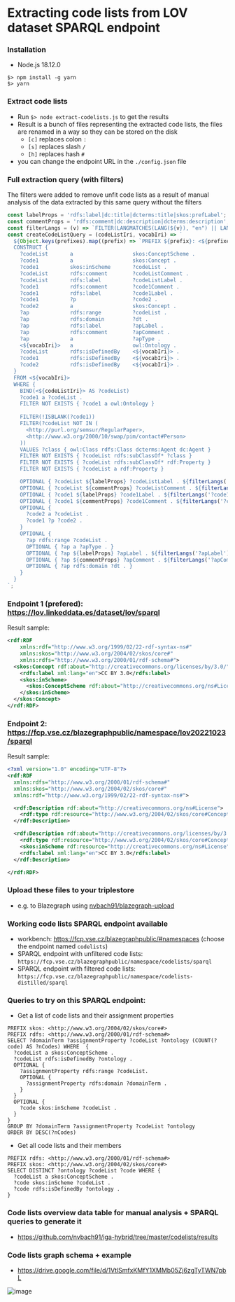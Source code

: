 # Extracting code lists from LOV dataset SPARQL endpoint

### Installation
- Node.js 18.12.0
```
$> npm install -g yarn
$> yarn
```

### Extract code lists
- Run `$> node extract-codelists.js` to get the results
- Result is a bunch of files representing the extracted code lists, the files are renamed in a way so they can be stored on the disk
  - `[c]` replaces colon `:`
  - `[s]` replaces slash `/`
  - `[h]` replaces hash `#`
- you can change the endpoint URL in the `./config.json` file

### Full extraction query (with filters)
The filters were added to remove unfit code lists as a result of manual analysis of the data extracted by this same query without the filters
```js
const labelProps = 'rdfs:label|dc:title|dcterms:title|skos:prefLabel';
const commentProps = 'rdfs:comment|dc:description|dcterms:description';
const filterLangs = (v) => `FILTER(LANGMATCHES(LANG(${v}), "en") || LANGMATCHES(LANG(${v}), ""))`;
const createCodeListQuery = (codeListIri, vocabIri) => `
  ${Object.keys(prefixes).map((prefix) => `PREFIX ${prefix}: <${prefixes[prefix]}>`).join('\n')}
  CONSTRUCT {
    ?codeList       a                   skos:ConceptScheme .
    ?code1          a                   skos:Concept .
    ?code1          skos:inScheme       ?codeList .
    ?codeList       rdfs:comment        ?codeListComment .
    ?codeList       rdfs:label          ?codeListLabel .
    ?code1          rdfs:comment        ?code1Comment .
    ?code1          rdfs:label          ?code1Label .
    ?code1          ?p                  ?code2 .
    ?code2          a                   skos:Concept .
    ?ap             rdfs:range          ?codeList . 
    ?ap             rdfs:domain         ?dt .
    ?ap             rdfs:label          ?apLabel .
    ?ap             rdfs:comment        ?apComment .
    ?ap             a                   ?apType .
    <${vocabIri}>   a                   owl:Ontology .
    ?codeList       rdfs:isDefinedBy    <${vocabIri}> .
    ?code1          rdfs:isDefinedBy    <${vocabIri}> .
    ?code2          rdfs:isDefinedBy    <${vocabIri}> .
  }
  FROM <${vocabIri}>
  WHERE {
    BIND(<${codeListIri}> AS ?codeList)
    ?code1 a ?codeList .
    FILTER NOT EXISTS { ?code1 a owl:Ontology }
    
    FILTER(!ISBLANK(?code1))
    FILTER(?codeList NOT IN (
      <http://purl.org/semsur/RegularPaper>,
      <http://www.w3.org/2000/10/swap/pim/contact#Person>
    ))
    VALUES ?class { owl:Class rdfs:Class dcterms:Agent dc:Agent }
    FILTER NOT EXISTS { ?codeList rdfs:subClassOf* ?class }
    FILTER NOT EXISTS { ?codeList rdfs:subClassOf* rdf:Property }
    FILTER NOT EXISTS { ?codeList a rdf:Property }

    OPTIONAL { ?codeList ${labelProps} ?codeListLabel . ${filterLangs('?codeListLabel')} }
    OPTIONAL { ?codeList ${commentProps} ?codeListComment . ${filterLangs('?codeListComment')} }
    OPTIONAL { ?code1 ${labelProps} ?code1Label . ${filterLangs('?code1Label')} }
    OPTIONAL { ?code1 ${commentProps} ?code1Comment . ${filterLangs('?code1Comment')} }
    OPTIONAL {
      ?code2 a ?codeList .
      ?code1 ?p ?code2 .
    }
    OPTIONAL {
      ?ap rdfs:range ?codeList . 
      OPTIONAL { ?ap a ?apType . }
      OPTIONAL { ?ap ${labelProps} ?apLabel . ${filterLangs('?apLabel')} }
      OPTIONAL { ?ap ${commentProps} ?apComment . ${filterLangs('?apComment')} }
      OPTIONAL { ?ap rdfs:domain ?dt . }
    }
  }
`;
```

### Endpoint 1 (prefered): https://lov.linkeddata.es/dataset/lov/sparql
Result sample:
```xml
<rdf:RDF
    xmlns:rdf="http://www.w3.org/1999/02/22-rdf-syntax-ns#"
    xmlns:skos="http://www.w3.org/2004/02/skos/core#"
    xmlns:rdfs="http://www.w3.org/2000/01/rdf-schema#">
  <skos:Concept rdf:about="http://creativecommons.org/licenses/by/3.0/">
    <rdfs:label xml:lang="en">CC BY 3.0</rdfs:label>
    <skos:inScheme>
      <skos:ConceptScheme rdf:about="http://creativecommons.org/ns#License"/>
    </skos:inScheme>
  </skos:Concept>
</rdf:RDF>
```


### Endpoint 2: https://fcp.vse.cz/blazegraphpublic/namespace/lov20221023/sparql
Result sample:
```xml
<?xml version="1.0" encoding="UTF-8"?>
<rdf:RDF
  xmlns:rdfs="http://www.w3.org/2000/01/rdf-schema#"
  xmlns:skos="http://www.w3.org/2004/02/skos/core#"
  xmlns:rdf="http://www.w3.org/1999/02/22-rdf-syntax-ns#">

  <rdf:Description rdf:about="http://creativecommons.org/ns#License">
    <rdf:type rdf:resource="http://www.w3.org/2004/02/skos/core#ConceptScheme"/>
  </rdf:Description>

  <rdf:Description rdf:about="http://creativecommons.org/licenses/by/3.0/">
    <rdf:type rdf:resource="http://www.w3.org/2004/02/skos/core#Concept"/>
    <skos:inScheme rdf:resource="http://creativecommons.org/ns#License"/>
    <rdfs:label xml:lang="en">CC BY 3.0</rdfs:label>
  </rdf:Description>

</rdf:RDF>
```

### Upload these files to your triplestore
-  e.g. to Blazegraph using [nvbach91/blazegraph-upload](https://github.com/nvbach91/blazegraph-upload)

### Working code lists SPARQL endpoint available
- workbench: https://fcp.vse.cz/blazegraphpublic/#namespaces (choose the endpoint named `codelists`)
- SPARQL endpoint with unfiltered code lists: `https://fcp.vse.cz/blazegraphpublic/namespace/codelists/sparql`
- SPARQL endpoint with filtered code lists: `https://fcp.vse.cz/blazegraphpublic/namespace/codelists-distilled/sparql`

### Queries to try on this SPARQL endpoint:
- Get a list of code lists and their assignment properties
```sparql
PREFIX skos: <http://www.w3.org/2004/02/skos/core#>
PREFIX rdfs: <http://www.w3.org/2000/01/rdf-schema#>
SELECT ?domainTerm ?assignmentProperty ?codeList ?ontology (COUNT(?code) AS ?nCodes) WHERE  {
  ?codeList a skos:ConceptScheme .
  ?codeList rdfs:isDefinedBy ?ontology .
  OPTIONAL {
    ?assignmentProperty rdfs:range ?codeList.
    OPTIONAL {
      ?assignmentProperty rdfs:domain ?domainTerm .
    }
  }
  OPTIONAL {
    ?code skos:inScheme ?codeList .
  }
}
GROUP BY ?domainTerm ?assignmentProperty ?codeList ?ontology
ORDER BY DESC(?nCodes)
```
- Get all code lists and their members
```sparql
PREFIX rdfs: <http://www.w3.org/2000/01/rdf-schema#>
PREFIX skos: <http://www.w3.org/2004/02/skos/core#>
SELECT DISTINCT ?ontology ?codeList ?code WHERE {
  ?codeList a skos:ConceptScheme .
  ?code skos:inScheme ?codeList .
  ?code rdfs:isDefinedBy ?ontology .
}
```

### Code lists overview data table for manual analysis + SPARQL queries to generate it
- https://github.com/nvbach91/iga-hybrid/tree/master/codelists/results

### Code lists graph schema + example
- https://drive.google.com/file/d/1VtlSmfxKMfY1XMMb05Zj6zgTyTWN7pbL

![image](https://user-images.githubusercontent.com/20724910/198905252-3b4a023b-d009-469d-9127-f0bbc36fe73d.png)



